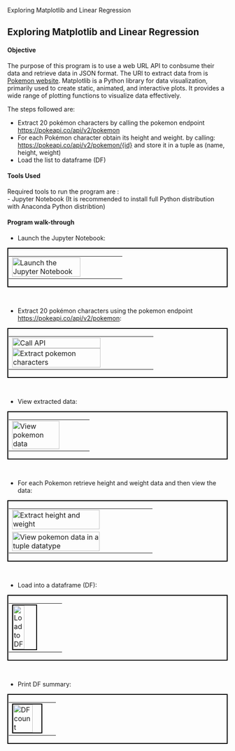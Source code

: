 Exploring Matplotlib and Linear Regression
<!---
Decision Science 1 Class - Exercise 6
# DS1_E6_Matplotlib_LinearRegression
--->
## Exploring Matplotlib and Linear Regression

#### Objective
The purpose of this program is to use a web URL API to conbsume their data and retrieve data in JSON format. The URl to extract data from is <a href="www.pokeapi.co" target="_blank">Pokemon website</a>.
Matplotlib is a Python library for data visualization, primarily used to create static, animated, and interactive plots. It provides a wide range of plotting functions to visualize data effectively.

The steps followed are:
- Extract 20 pokémon characters by calling the pokemon endpoint https://pokeapi.co/api/v2/pokemon
- For each Pokémon character obtain its height and weight. by calling: https://pokeapi.co/api/v2/pokemon/{id} and store it in a tuple as (name, height, weight)
- Load the list to dataframe (DF)

#### Tools Used
Required tools to run the program are :</br>
\- Jupyter Notebook (It is recommended to install full Python distribution with Anaconda Python distribtion) </br>

#### Program walk-through
- Launch the Jupyter Notebook: <br/>
<p style="border: 2px solid #000000; padding: 1px;">
<table><tr><td>
<img src="https://github.com/user-attachments/assets/0898a37d-9d86-44b4-aa15-8d237175fc76" width="80%" height="50%" alt="Launch the Jupyter Notebook" />
</td></tr></table>
</p>
</br>

- Extract 20 pokémon characters using the pokemon endpoint https://pokeapi.co/api/v2/pokemon: </br>
<p style="border: 2px solid #000000; padding: 1px;">
<table><tr><td>
<img src="https://github.com/user-attachments/assets/adad8478-709b-431e-b637-1d933fac8a6b" width="80%" height="50%" alt="Call API" />
<img src="https://github.com/user-attachments/assets/139eae56-a06d-4631-b924-3cdc57fc2c2c" width="80%" height="50%" alt="Extract pokemon characters" />
</td></tr></table>
</p>
</br>

- View extracted data: <br/>
<p style="border: 2px solid #000000; padding: 1px;">
<table><tr><td>
<img src="https://github.com/user-attachments/assets/b87c0d6f-fbd3-4cd6-907a-b2af7e77bedc" width="80%" height="50%" alt="View pokemon data"/>
</td></tr>  
</table>
</p>
</br>

- For each Pokemon retrieve height and weight data and then view the data: <br/>
<p style="border: 2px solid #000000; padding: 1px;">
<table><tr><td>
<img src="https://github.com/user-attachments/assets/a6472583-cc0c-4b10-924c-68064e09166b" width="80%" height="50%" alt="Extract height and weight"/>
</td></tr>
<tr><td>
<img src="https://github.com/user-attachments/assets/2f3c871b-15fd-4fb1-8dda-7ba97b7fe19c" width="80%" height="50%" alt="View pokemon data in a tuple datatype"/>
</td></tr></table>
</p>
</br>

- Load into a dataframe (DF): <br/>
<p style="border: 2px solid #000000; padding: 1px;">
<table><tr><td>
<img src="https://github.com/user-attachments/assets/607284a9-70dd-4b1f-bbfb-384a96020e10" height="80%" width="50%" alt="Load to DF" style="border: 2px solid black;"/>
</td></tr></table>
</p>
</br>

- Print DF summary:
<p style="border: 2px solid #000000; padding: 1px;">
<table>
<tr><td> 
<img src="https://github.com/user-attachments/assets/cb570bf6-6b78-42bb-a2de-ec45aa2505de" height="80%" width="70%" alt="DF count" style="border: 2px solid black;"/></br>
</td></tr>
</table>
</p>
